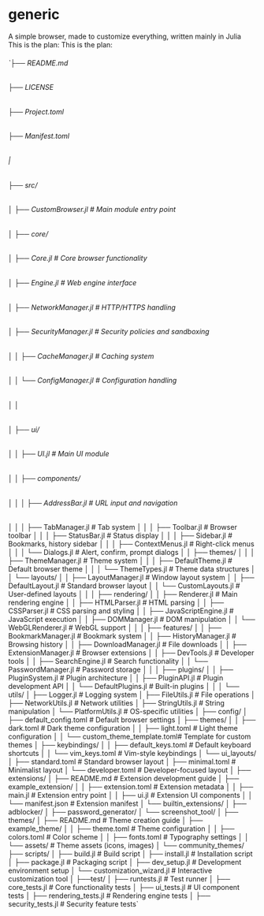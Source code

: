 # generic
A simple browser, made to customize everything, written mainly in Julia
This is the plan: This is the plan: 

###### `├── README.md 
###### ├── LICENSE
###### ├── Project.toml
###### ├── Manifest.toml
###### |
###### ├── src/
###### │ ├── CustomBrowser.jl # Main module entry point
###### │ ├── core/
###### │ ├── Core.jl # Core browser functionality
###### │ ├── Engine.jl # Web engine interface
###### │ ├── NetworkManager.jl # HTTP/HTTPS handling
###### │ ├── SecurityManager.jl # Security policies and sandboxing
###### │ │ ├── CacheManager.jl # Caching system
###### │ │ └── ConfigManager.jl # Configuration handling
###### │ │
###### │ ├── ui/
###### │ │ ├── UI.jl # Main UI module
###### │ │ ├── components/
###### │ │ │ ├── AddressBar.jl # URL input and navigation
│ │ │ ├── TabManager.jl # Tab system
│ │ │ ├── Toolbar.jl # Browser toolbar
│ │ │ ├── StatusBar.jl # Status display
│ │ │ ├── Sidebar.jl # Bookmarks, history sidebar
│ │ │ ├── ContextMenus.jl # Right-click menus
│ │ │ └── Dialogs.jl # Alert, confirm, prompt dialogs
│ │ ├── themes/
│ │ │ ├── ThemeManager.jl # Theme system
│ │ │ ├── DefaultTheme.jl # Default browser theme
│ │ │ └── ThemeTypes.jl # Theme data structures
│ │ └── layouts/
│ │ ├── LayoutManager.jl # Window layout system
│ │ ├── DefaultLayout.jl # Standard browser layout
│ │ └── CustomLayouts.jl # User-defined layouts
│ │
│ ├── rendering/
│ │ ├── Renderer.jl # Main rendering engine
│ │ ├── HTMLParser.jl # HTML parsing
│ │ ├── CSSParser.jl # CSS parsing and styling
│ │ ├── JavaScriptEngine.jl # JavaScript execution
│ │ ├── DOMManager.jl # DOM manipulation
│ │ └── WebGLRenderer.jl # WebGL support
│ │
│ ├── features/
│ │ ├── BookmarkManager.jl # Bookmark system
│ │ ├── HistoryManager.jl # Browsing history
│ │ ├── DownloadManager.jl # File downloads
│ │ ├── ExtensionManager.jl # Browser extensions
│ │ ├── DevTools.jl # Developer tools
│ │ ├── SearchEngine.jl # Search functionality
│ │ └── PasswordManager.jl # Password storage
│ │
│ ├── plugins/
│ │ ├── PluginSystem.jl # Plugin architecture
│ │ ├── PluginAPI.jl # Plugin development API
│ │ └── DefaultPlugins.jl # Built-in plugins
│ │
│ └── utils/
│ ├── Logger.jl # Logging system
│ ├── FileUtils.jl # File operations
│ ├── NetworkUtils.jl # Network utilities
│ ├── StringUtils.jl # String manipulation
│ └── PlatformUtils.jl # OS-specific utilities
│
├── config/
│ ├── default_config.toml # Default browser settings
│ ├── themes/
│ │ ├── dark.toml # Dark theme configuration
│ │ ├── light.toml # Light theme configuration
│ │ └── custom_theme_template.toml# Template for custom themes
│ ├── keybindings/
│ │ ├── default_keys.toml # Default keyboard shortcuts
│ │ └── vim_keys.toml # Vim-style keybindings
│ └── ui_layouts/
│ ├── standard.toml # Standard browser layout
│ ├── minimal.toml # Minimalist layout
│ └── developer.toml # Developer-focused layout
│
├── extensions/
│ ├── README.md # Extension development guide
│ ├── example_extension/
│ │ ├── extension.toml # Extension metadata
│ │ ├── main.jl # Extension entry point
│ │ ├── ui.jl # Extension UI components
│ │ └── manifest.json # Extension manifest
│ └── builtin_extensions/
│ ├── adblocker/
│ ├── password_generator/
│ └── screenshot_tool/
│
├── themes/
│ ├── README.md # Theme creation guide
│ ├── example_theme/
│ │ ├── theme.toml # Theme configuration
│ │ ├── colors.toml # Color scheme
│ │ ├── fonts.toml # Typography settings
│ │ └── assets/ # Theme assets (icons, images)
│ └── community_themes/
├── scripts/
│ ├── build.jl # Build script
│ ├── install.jl # Installation script
│ ├── package.jl # Packaging script
│ ├── dev_setup.jl # Development environment setup
│ └── customization_wizard.jl # Interactive customization tool
│
├──test/
│ ├── runtests.jl # Test runner
│ ├── core_tests.jl # Core functionality tests
│ ├── ui_tests.jl # UI component tests
│ ├── rendering_tests.jl # Rendering engine tests
│ ├── security_tests.jl # Security feature tests`</p>
